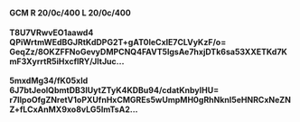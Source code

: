 #### GCM R 20/0c/400 L 20/0c/400
**T8U7VRwvEO1aawd4**<br/>**QPiWrtmWEdBGJRtKdDPG2T+gAT0leCxlE7CLVyKzF/o=**<br/>**GeqZz/8OKZFFNoGevyDMPCNQ4FAVT5lgsAe7hxjDTk6sa53XXETKd7KmF3XyrrtR5iHxcflRY/JltJuc...**<br/><br/>
**5mxdMg34/fK05xld**<br/>**6J7btJeolQbmtDB3lUytZTyK4KDBu94/cdatKnbyIHU=**<br/>**r7IlpoOfgZNretV1oPXUfnHxCMGREs5wUmpMH0gRhNknI5eHNRCxNeZNZ+fLCxAnMX9xo8vLG5lmTsA2...**